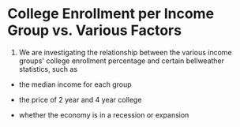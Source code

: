 # College Enrollment per Income Group vs. Various Factors

1. We are investigating the relationship between the various income groups' college enrollment percentage and certain bellweather statistics, such as

* the median income for each group

* the price of 2 year and 4 year college

* whether the economy is in a recession or expansion


